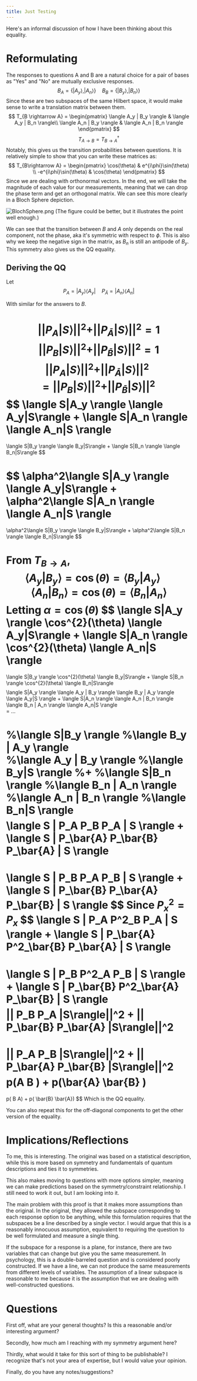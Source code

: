 ```yaml
---
title: Just Testing
---
```


Here's an informal discussion of how I have been thinking about this equality. 

# Reformulating

The responses to questions A and B are a natural choice for a pair of bases as "Yes" and "No" are mutually exclusive responses. 
$$B_A = \{|A_y\rangle, |A_n\rangle \} \quad B_B = \{|B_y\rangle, |B_n\rangle\} $$
Since these are two subspaces of the same Hilbert space, it would make sense to write a translation matrix between them. 
$$ T_{B \rightarrow A} = \begin{pmatrix} \langle A_y | B_y \rangle &  \langle A_y | B_n \rangle\\ \langle A_n | B_y \rangle & \langle A_n | B_n \rangle \end{pmatrix} $$
$$ T_{A \rightarrow B} = T^\dagger_{B\rightarrow A} $$
Notably, this gives us the transition probabilities between questions. It is relatively simple to show that you can write these matrices as:
$$ T_{B\rightarrow A} = \begin{pmatrix} \cos(\theta) & e^{i\phi}\sin(\theta) \\ -e^{i\phi}\sin(\theta) & \cos(\theta) \end{pmatrix} $$
Since we are dealing with orthonormal vectors. In the end, we will take the magnitude of each value for our measurements, meaning that we can drop the phase term and get an orthogonal matrix. We can see this more clearly in a Bloch Sphere depiction. 

![BlochSphere.png](/content/notes/attachments/BlochSphere.png)
(The figure could be better, but it illustrates the point well enough.)

We can see that the transition between $B$ and $A$ only depends on the real component, not the phase, aka it's symmetric with respect to $\phi$. This is also why we keep the negative sign in the matrix, as $B_n$ is still an antipode of $B_y$. This symmetry also gives us the QQ equality.

## Deriving the QQ

Let
$$ P_{A} = |A_y\rangle\langle A_y| \quad P_{\bar{A}} = |A_n\rangle\langle A_n| $$

With similar for the answers to $B$. 

$$ ||P_A |S\rangle||^2 + ||P_{\bar{A}} |S\rangle||^2 = 1$$
$$ ||P_B |S\rangle||^2 + ||P_{\bar{B}} |S\rangle||^2 = 1$$
$$ ||P_A |S\rangle||^2 + ||P_{\bar{A}} |S\rangle||^2 = ||P_B |S\rangle||^2 + ||P_{\bar{B}} |S\rangle||^2 $$
$$ 
\langle S|A_y \rangle \langle A_y|S\rangle 
+ 
\langle S|A_n \rangle \langle A_n|S \rangle  
=
\langle S|B_y \rangle \langle B_y|S\rangle
+
\langle S|B_n \rangle \langle B_n|S\rangle 
$$

$$ 
\alpha^2\langle S|A_y \rangle \langle A_y|S\rangle 
+ 
\alpha^2\langle S|A_n \rangle \langle A_n|S \rangle  
=
\alpha^2\langle S|B_y \rangle \langle B_y|S\rangle
+
\alpha^2\langle S|B_n \rangle \langle B_n|S\rangle 
$$

From $T_{B \rightarrow A}$, 
$$ \langle A_y| B_y\rangle = \cos(\theta) = \langle B_y| A_y \rangle
\quad
\langle A_n | B_n \rangle = \cos(\theta) = \langle B_n | A_n \rangle 
$$
Letting $\alpha = \cos(\theta)$
$$ 
\langle S|A_y \rangle \cos^{2}(\theta) \langle A_y|S\rangle 
+ 
\langle S|A_n \rangle \cos^{2}(\theta) \langle A_n|S \rangle  
=
\langle S|B_y \rangle \cos^{2}(\theta) \langle B_y|S\rangle
+
\langle S|B_n \rangle \cos^{2}(\theta) \langle B_n|S\rangle 
$$
$$ 
\langle S|A_y \rangle 
\langle A_y | B_y \rangle 
\langle B_y | A_y \rangle 
\langle A_y|S \rangle 
+ 
\langle S|A_n \rangle
\langle A_n | B_n \rangle  
\langle B_n | A_n \rangle 
\langle A_n|S \rangle  
= ...

%\langle S|B_y \rangle 
%\langle B_y | A_y \rangle  
%\langle A_y | B_y \rangle 
%\langle B_y|S \rangle
%+
%\langle S|B_n \rangle 
%\langle B_n | A_n \rangle  
%\langle A_n | B_n \rangle 
%\langle B_n|S \rangle 
$$
$$
\langle S | P_A P_B P_A | S \rangle
+
\langle S | P_\bar{A} P_\bar{B} P_\bar{A} | S \rangle
=
\langle S | P_B P_A P_B | S \rangle
+
\langle S | P_\bar{B} P_\bar{A} P_\bar{B} | S \rangle
$$
Since $P^2_x = P_x$
$$
\langle S | P_A P^2_B P_A | S \rangle
+
\langle S | P_\bar{A} P^2_\bar{B} P_\bar{A} | S \rangle
=
\langle S | P_B P^2_A P_B | S \rangle
+
\langle S | P_\bar{B} P^2_\bar{A} P_\bar{B} | S \rangle
$$
$$
|| P_B P_A |S\rangle||^2
+
|| P_\bar{B} P_\bar{A} |S\rangle||^2
=
|| P_A P_B |S\rangle||^2
+
|| P_\bar{A} P_\bar{B} |S\rangle||^2
$$
$$
p(A B )
+
p(\bar{A} \bar{B} )
=
p( B A)
+
p( \bar{B} \bar{A})
$$
Which is the QQ equality. 

You can also repeat this for the off-diagonal components to get the other version of the equality. 

# Implications/Reflections

To me, this is interesting. The original was based on a statistical description, while this is more based on symmetry and fundamentals of quantum descriptions and ties it to symmetries.

This also makes moving to questions with more options simpler, meaning we can make predictions based on the symmetry/constraint relationship. I still need to work it out, but I am looking into it.

The main problem with this proof is that it makes more assumptions than the original. In the original, they allowed the subspace corresponding to each response option to be anything, while this formulation requires that the subspaces be a line described by a single vector. I would argue that this is a reasonably innocuous assumption, equivalent to requiring the question to be well formulated and measure a single thing. 

If the subspace for a response is a plane, for instance, there are two variables that can change but give you the same measurement. In psychology, this is a double-barreled question and is considered poorly constructed. If we have a line, we can not produce the same measurements from different levels of variables. The assumption of a linear subspace is reasonable to me because it is the assumption that we are dealing with well-constructed questions. 

# Questions

First off, what are your general thoughts? Is this a reasonable and/or interesting argument? 

Secondly, how much am I reaching with my symmetry argument here? 

Thirdly, what would it take for this sort of thing to be publishable? I recognize that's not your area of expertise, but I would value your opinion. 

Finally, do you have any notes/suggestions?